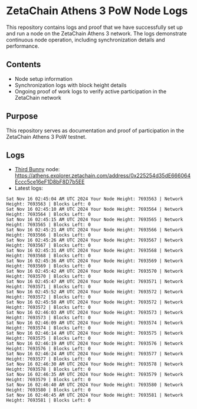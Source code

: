 # ZetaChain Athens 3 PoW Node Logs
This repository contains logs and proof that we have successfully set up and run a node on the ZetaChain Athens 3 network. The logs demonstrate continuous node operation, including synchronization details and performance.

## Contents
- Node setup information
- Synchronization logs with block height details
- Ongoing proof of work logs to verify active participation in the ZetaChain network

## Purpose
This repository serves as documentation and proof of participation in the ZetaChain Athens 3 PoW testnet.

## Logs

- [Third Bunny](https://thirdbunny.xyz/) node: https://athens.explorer.zetachain.com/address/0x225254d35dE666064Eccc5ce16eF1D8bF8D7b5EE
- Latest logs:
```
Sat Nov 16 02:45:04 AM UTC 2024 Your Node Height: 7693563 | Network Height: 7693563 | Blocks Left: 0
Sat Nov 16 02:45:10 AM UTC 2024 Your Node Height: 7693564 | Network Height: 7693564 | Blocks Left: 0
Sat Nov 16 02:45:15 AM UTC 2024 Your Node Height: 7693565 | Network Height: 7693565 | Blocks Left: 0
Sat Nov 16 02:45:21 AM UTC 2024 Your Node Height: 7693566 | Network Height: 7693566 | Blocks Left: 0
Sat Nov 16 02:45:26 AM UTC 2024 Your Node Height: 7693567 | Network Height: 7693567 | Blocks Left: 0
Sat Nov 16 02:45:31 AM UTC 2024 Your Node Height: 7693568 | Network Height: 7693568 | Blocks Left: 0
Sat Nov 16 02:45:36 AM UTC 2024 Your Node Height: 7693569 | Network Height: 7693569 | Blocks Left: 0
Sat Nov 16 02:45:42 AM UTC 2024 Your Node Height: 7693570 | Network Height: 7693570 | Blocks Left: 0
Sat Nov 16 02:45:47 AM UTC 2024 Your Node Height: 7693571 | Network Height: 7693571 | Blocks Left: 0
Sat Nov 16 02:45:52 AM UTC 2024 Your Node Height: 7693572 | Network Height: 7693572 | Blocks Left: 0
Sat Nov 16 02:45:58 AM UTC 2024 Your Node Height: 7693572 | Network Height: 7693572 | Blocks Left: 0
Sat Nov 16 02:46:03 AM UTC 2024 Your Node Height: 7693573 | Network Height: 7693573 | Blocks Left: 0
Sat Nov 16 02:46:09 AM UTC 2024 Your Node Height: 7693574 | Network Height: 7693574 | Blocks Left: 0
Sat Nov 16 02:46:14 AM UTC 2024 Your Node Height: 7693575 | Network Height: 7693575 | Blocks Left: 0
Sat Nov 16 02:46:19 AM UTC 2024 Your Node Height: 7693576 | Network Height: 7693576 | Blocks Left: 0
Sat Nov 16 02:46:24 AM UTC 2024 Your Node Height: 7693577 | Network Height: 7693577 | Blocks Left: 0
Sat Nov 16 02:46:30 AM UTC 2024 Your Node Height: 7693578 | Network Height: 7693578 | Blocks Left: 0
Sat Nov 16 02:46:35 AM UTC 2024 Your Node Height: 7693579 | Network Height: 7693579 | Blocks Left: 0
Sat Nov 16 02:46:40 AM UTC 2024 Your Node Height: 7693580 | Network Height: 7693580 | Blocks Left: 0
Sat Nov 16 02:46:45 AM UTC 2024 Your Node Height: 7693581 | Network Height: 7693581 | Blocks Left: 0
```
